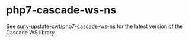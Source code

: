 # php7-cascade-ws-ns
<p>See <a href="https://github.com/suny-upstate-cwt/php7-cascade-ws-ns">suny-upstate-cwt/php7-cascade-ws-ns</a> for the latest version of the Cascade WS library.</p>